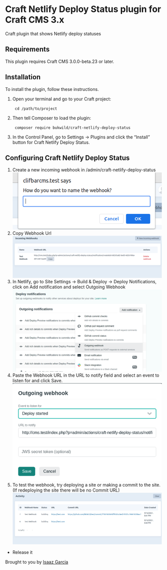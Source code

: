 # Craft Netlify Deploy Status plugin for Craft CMS 3.x

Craft plugin that shows Netlify deploy statuses

## Requirements

This plugin requires Craft CMS 3.0.0-beta.23 or later.

## Installation

To install the plugin, follow these instructions.

1. Open your terminal and go to your Craft project:

        cd /path/to/project

2. Then tell Composer to load the plugin:

        composer require bukwild/craft-netlify-deploy-status

3. In the Control Panel, go to Settings → Plugins and click the “Install” button for Craft Netlify Deploy Status.

## Configuring Craft Netlify Deploy Status
1. Create a new incoming webhook in /admin/craft-netlify-deploy-status
![img_1.png](img_1.png)
2. Copy Webhook Url
![img_2.png](img_2.png)
3. In Netlify, go to Site Settings ->  Build & Deploy -> Deploy Notifications, click on Add notification and select Outgoing Webhook
![img_3.png](img_3.png)
4. Paste the Webhook URL in the URL to notify field and select an event to listen for and click Save.
![img_4.png](img_4.png)
5. To test the webhook, try deploying a site or making a commit to the site. (If redeploying the site there will be no Commit URL)
![img_5.png](img_5.png)

* Release it

Brought to you by [Isaaz Garcia](https://bukwild.com)
